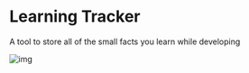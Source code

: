 # Learning Tracker

A tool to store all of the small facts you learn while developing

![img](https://imgur.com/cBjWjFs)
